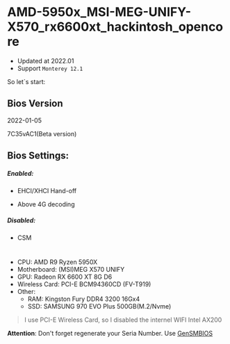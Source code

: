 # AMD-5950x_MSI-MEG-UNIFY-X570_rx6600xt_hackintosh_opencore



- Updated at 2022.01
- Support `Monterey 12.1`

So let`s start:

## Bios Version

2022-01-05

7C35vAC1(Beta version)   

## Bios Settings:

##### Enabled:

- EHCI/XHCI Hand-off

- Above 4G decoding



##### Disabled:

- CSM


# 

- CPU: AMD R9 Ryzen 5950X
- Motherboard: (MSI)MEG X570 UNIFY
- GPU: Radeon RX 6600 XT 8G D6 
- Wireless Card: PCI-E BCM94360CD (FV-T919)
- Other:
  - RAM: Kingston Fury DDR4 3200 16Gx4
  - SSD: SAMSUNG 970 EVO Plus 500GB(M.2/Nvme)


> I use PCI-E Wireless Card, so I disabled the internel WIFI Intel AX200

**Attention**: Don't forget regenerate your Seria Number. Use [GenSMBIOS](https://github.com/corpnewt/GenSMBIOS)

